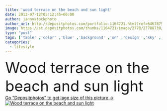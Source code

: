 ```yaml
---
title: 'wood terrace on the beach and sun light'
date: 2013-07-12T05:12:45+00:00
author: jannystockphoto
author_url: http://depositphotos.com/portfolio-1164721.html?ref=64678756
image: https://st.depositphotos.com/thumbs/1164721/image/2778/27788739/api_thumb_450.jpg?forcejpeg=true
type: "post"
tags: ['table' ,'color' ,'blue' ,'background' ,'on' ,'design' ,'sky' ,'day' ,'decorative' ,'holiday' ,'empty' ,'Decor' ,'travel' ,'summer' ,'beauty' ,'sun' ,'outdoors' ,'nature' ,'abstract' ,'texture' ,'water' ,'light' ,'brown' ,'wooden' ,'board' ,'sea' ,'terrace' ,'old' ,'landscape' ,'backdrop' ,'relax' ,'with' ,'lifestyle' ,'horizon' ,'wood' ,'clouds' ,'netherlands' ,'beach' ,'coast' ,'ocean' ,'tourism' ,'plank' ,'pier' ,'harbor' ,'vacation' ,'waves' ,'lake' ,'island' ,'fishing' ,'the' ]
categories: 
  - lifestyle
---
```

<div aling="center">
            <font size="60"> Wood terrace on the beach and sun light</font>   
</div>
<div>
    <a href='https://depositphotos.com/27788739/stock-photo-wood-terrace-on-the-beach.html?ref=64678756' target=_blank > Go "Depositphotos" to get lage size of this picture ->
        <img href='https://depositphotos.com/27788739/stock-photo-wood-terrace-on-the-beach.html?ref=64678756' src='https://st.depositphotos.com/1164721/2778/i/950/depositphotos_27788739-stock-photo-wood-terrace-on-the-beach.jpg?forcejpeg=true' alt='Wood terrace on the beach and sun light' >
    </a>
</div>
